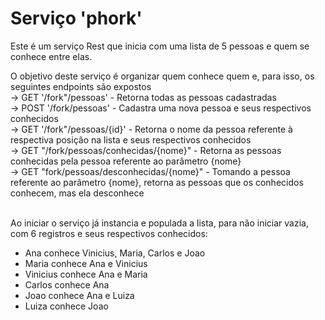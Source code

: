 # Serviço 'phork'

Este é um serviço Rest que inicia com uma lista de 5 pessoas e quem se conhece entre elas. 

O objetivo deste serviço é organizar quem conhece quem e, para isso, os seguintes endpoints são expostos<br>
-> GET '/fork"/pessoas' - Retorna todas as pessoas cadastradas<br>
-> POST '/fork/pessoas' - Cadastra uma nova pessoa e seus respectivos conhecidos<br>
-> GET '/fork"/pessoas/{id}' - Retorna o nome da pessoa referente à respectiva posição na lista e seus respectivos conhecidos<br>
-> GET "/fork/pessoas/conhecidas/{nome}" - Retorna as pessoas conhecidas pela pessoa referente ao parâmetro {nome}<br>
-> GET "fork/pessoas/desconhecidas/{nome}" - Tomando a pessoa referente ao parâmetro {nome}, retorna as pessoas que os conhecidos conhecem, mas ela desconhece<br><br>


Ao iniciar o serviço já instancia e populada a lista, para não iniciar vazia, com 6 registros e seus respectivos conhecidos:<br>
- Ana conhece Vinicius, Maria, Carlos e Joao<br>
- Maria conhece Ana e Vinicius
- Vinicius conhece Ana e Maria
- Carlos conhece Ana
- Joao conhece Ana e Luiza
- Luiza conhece Joao

